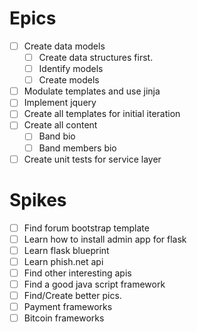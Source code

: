 # Epics
- [ ] Create data models
    - [ ] Create data structures first.
    - [ ] Identify models
    - [ ] Create models
- [ ] Modulate templates and use jinja
- [ ] Implement jquery
- [ ] Create all templates for initial iteration
- [ ] Create all content
    - [ ] Band bio
    - [ ] Band members bio
- [ ] Create unit tests for service layer
    
# Spikes
- [ ] Find forum bootstrap template 
- [ ] Learn how to install admin app for flask
- [ ] Learn flask blueprint
- [ ] Learn phish.net api
- [ ] Find other interesting apis
- [ ] Find a good java script framework
- [ ] Find/Create better pics. 
- [ ] Payment frameworks 
- [ ] Bitcoin frameworks
